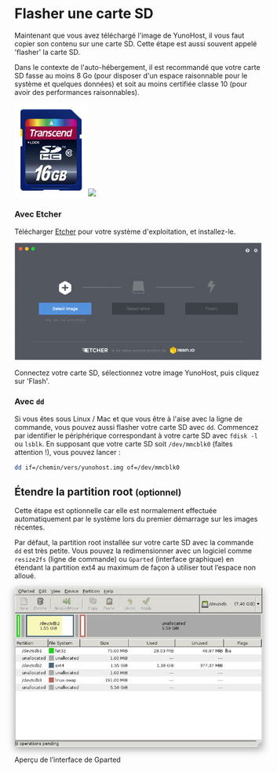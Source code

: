 # Flasher une carte SD

Maintenant que vous avez téléchargé l'image de YunoHost, il vous faut copier son
contenu sur une carte SD. Cette étape est aussi souvent appelé 'flasher' la
carte SD.

<div class="alert alert-warning" markdown="1">
Dans le contexte de l'auto-hébergement, il est recommandé que votre carte SD
fasse au moins 8 Go (pour disposer d'un espace raisonnable pour le système et
quelques données) et soit au moins certifiée classe 10 (pour avoir des
performances raisonnables).
</div>

<img src="/images/sdcard.jpg" width=150><img src="https://yunohost.org/images/micro-sd-card.jpg">

### Avec Etcher

Télécharger <a href="https://etcher.io/" target="_blank">Etcher</a> pour votre
système d'exploitation, et installez-le.

<img src="/images/etcher.gif">

Connectez votre carte SD, sélectionnez votre image YunoHost, puis cliquez sur
'Flash'.

### Avec `dd`

Si vous êtes sous Linux / Mac et que vous être à l'aise avec la ligne de
commande, vous pouvez aussi flasher votre carte SD avec `dd`. Commencez par
identifier le périphérique correspondant à votre carte SD avec `fdisk -l` ou
`lsblk`. En supposant que votre carte SD soit `/dev/mmcblk0` (faites attention
!), vous pouvez lancer :

```bash
dd if=/chemin/vers/yunohost.img of=/dev/mmcblk0
```

## Étendre la partition root <small>(optionnel)</small>

<div class="alert alert-warning" markdown="1">
Cette étape est optionnelle car elle est normalement effectuée automatiquement
par le système lors du premier démarrage sur les images récentes.
</div>

Par défaut, la partition root installée sur votre carte SD avec la commande `dd`
est très petite.   Vous pouvez la redimensionner avec un logiciel comme
`resize2fs` (ligne de commande) ou `Gparted` (interface graphique) en étendant
la partition ext4 au maximum de façon à utiliser tout l’espace non alloué.

<img src="/images/gparted.jpg" style="max-width:100%;border-radius: 5px;border: 1px solid rgba(0,0,0,0.15);box-shadow: 0 5px 15px rgba(0,0,0,0.35);">

<p class="text-muted">Aperçu de l’interface de Gparted</p>
